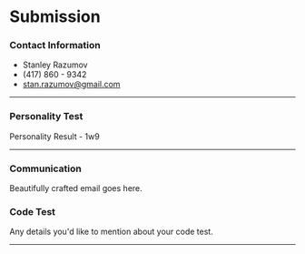 # Submission

### Contact Information
- Stanley Razumov
- (417) 860 - 9342
- stan.razumov@gmail.com

---

### Personality Test

Personality Result - 1w9

---

### Communication

Beautifully crafted email goes here.

### Code Test

Any details you'd like to mention about your code test.

---

